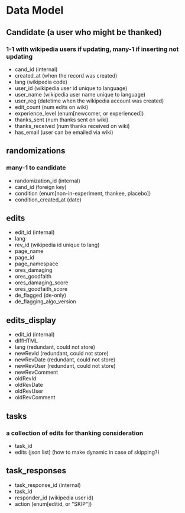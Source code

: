 # Data Model

## Candidate (a user who might be thanked)
### 1-1 with wikipedia users if updating, many-1 if inserting not updating
+ cand_id (internal)
+ created_at (when the record was created)
+ lang (wikipedia code)
+ user_id (wikipedia user id unique to language)
+ user_name (wikipedia user name unique to language)
+ user_reg (datetime when the wikipedia account was created)
+ edit_count (num edits on wiki)
+ experience_level (enum[newcomer, or experienced])
+ thanks_sent (num thanks sent on wiki)
+ thanks_received (num thanks received on wiki)
+ has_email (user can be emailed via wiki)

## randomizations
### many-1 to candidate
+ randomization_id (internal)
+ cand_id (foreign key)
+ condition (enum[non-in-experiment, thankee, placebo])
+ condition_created_at (date)

## edits
+ edit_id (internal)
+ lang
+ rev_id (wikipedia id unique to lang)
+ page_name
+ page_id
+ page_namespace
+ ores_damaging
+ ores_goodfaith
+ ores_damaging_score
+ ores_goodfaith_score
+ de_flagged (de-only)
+ de_flagging_algo_version 


## edits_display
+ edit_id (internal)
+ diffHTML
+ lang (redundant, could not store)
+ newRevId (redundant, could not store)
+ newRevDate (redundant, could not store)
+ newRevUser (redundant, could not store)
+ newRevComment
+ oldRevId
+ oldRevDate
+ oldRevUser
+ oldRevComment

## tasks
### a collection of edits for thanking consideration
+ task_id
+ edits (json list) (how to make dynamic in case of skipping?)


##  task_responses
+ task_response_id (internal)
+ task_id
+ responder_id (wikipedia user id)
+ action (enum[editid, or "SKIP"])

